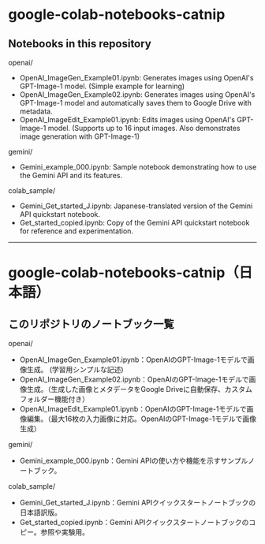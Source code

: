 # google-colab-notebooks-catnip

## Notebooks in this repository

openai/
- OpenAI_ImageGen_Example01.ipynb: Generates images using OpenAI's GPT-Image-1 model. (Simple example for learning)
- OpenAI_ImageGen_Example02.ipynb: Generates images using OpenAI's GPT-Image-1 model and automatically saves them to Google Drive with metadata.
- OpenAI_ImageEdit_Example01.ipynb: Edits images using OpenAI's GPT-Image-1 model. (Supports up to 16 input images. Also demonstrates image generation with GPT-Image-1)

gemini/
- Gemini_example_000.ipynb: Sample notebook demonstrating how to use the Gemini API and its features.

colab_sample/
- Gemini_Get_started_J.ipynb: Japanese-translated version of the Gemini API quickstart notebook.
- Get_started_copied.ipynb: Copy of the Gemini API quickstart notebook for reference and experimentation.

---

# google-colab-notebooks-catnip（日本語）

## このリポジトリのノートブック一覧

openai/

- OpenAI_ImageGen_Example01.ipynb：OpenAIのGPT-Image-1モデルで画像生成。 (学習用シンプルな記述)
- OpenAI_ImageGen_Example02.ipynb：OpenAIのGPT-Image-1モデルで画像生成。（生成した画像とメタデータをGoogle Driveに自動保存、カスタムフォルダー機能付き）
- OpenAI_ImageEdit_Example01.ipynb：OpenAIのGPT-Image-1モデルで画像編集。（最大16枚の入力画像に対応。OpenAIのGPT-Image-1モデルで画像生成）

gemini/
- Gemini_example_000.ipynb：Gemini APIの使い方や機能を示すサンプルノートブック。

colab_sample/
- Gemini_Get_started_J.ipynb：Gemini APIクイックスタートノートブックの日本語訳版。
- Get_started_copied.ipynb：Gemini APIクイックスタートノートブックのコピー。参照や実験用。
